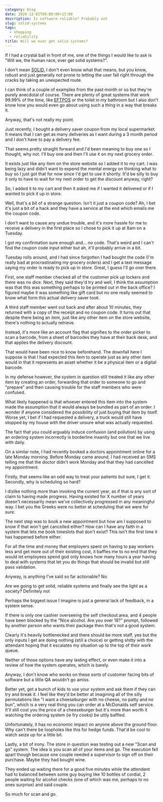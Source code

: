 ```yaml
---
category: blog
date: 2020-12-01T00:00:00+13:00
description: Is software reliable? Probably not
slug: solid-systems
tags:
  - shopping
  - reliability
title: Will we ever get solid systems?
---
```

If I had a crystal ball in front of me, one of the things I would like to ask is "Will we, the human race, ever get solid systems?".

I don't mean [SOLID](https://en.wikipedia.org/wiki/SOLID), I don't even know what that means, but you know, robust and just generally not prone to letting the user fall right through the cracks by taking an unexpected route.

I can think of a couple of examples from the past month or so but they're purely anecdotal of course. There are plenty of great systems that work 99.99% of the time, like [EFTPOS](https://en.wikipedia.org/wiki/EFTPOS) or the toilet in my bathroom but I also don't know how you would even go about using such a thing in a way that breaks it.

Anyway, that's not really my point.

Just recently, I bought a delivery saver coupon from my local supermarket. It means that I can get as many deliveries as I want during a 3 month period and I don't have to pay a delivery fee.

That seems pretty straight forward and I'd been meaning to buy one so I thought, why not. I'll buy one and then I'll use it on my next grocery order.

It exists just like any item on the store website so I added it to my cart. I was being lazy and didn't want to expend the mental energy on thinking what to buy so I just got that for now since I'd get to use it shortly. It'd be silly to buy it only to have to wait for my next order to get the discount anyway, right?

So, I added it to my cart and then it asked me if I wanted it delivered or if I wanted to pick it up in store.

Well, that's a bit of a strange question. Isn't it just a coupon code? Ah, I bet it's just a bit of a hack and they have a service at the end which emails me the coupon code.

I don't want to cause any undue trouble, and it's more hassle for me to receive a delivery in the first place so I chose to pick it up at 8am on a Tuesday.

I got my confirmation sure enough and... no code. That's weird and I can't find the coupon code input either but ah, it'll probably arrive in a bit.

Tuesday rolls around, and I had since forgotten I had bought the code (I'm really bad at procrastinating my grocery orders) and I get a text message saying my order is ready to pick up in store. Great, I guess I'll go over there.

First, one staff member checked all of the customer pick up lockers and there was no dice. Next, they said they'd try and well, I think the assumption was that this was something perhaps to be printed out in the back office? I figured maybe it was something like gift card but no one really seemed to know what form this actual delivery saver took.

A third staff member went out back and after about 10 minutes, they returned with a copy of the receipt and no coupon code. It turns out that despite there being an item, just like any other item on the store website, there's nothing to actually retrieve.

Instead, it's more like an account flag that signifies to the order picker to scan a barcode, from a sheet of barcodes they have at their back desk, and that applies the delivery discount.

That would have been nice to know beforehand. The downfall here I suppose is that I had expected this item to operate just as any other item would in that it represents an asset whether it be a physical item or a digital barcode.

In my defense however, the system in question still treated it like any other item by creating an order, forwarding that order to someone to go and "prepare" and then causing trouble for the staff members who were confused.

What likely happened is that whoever entered this item into the system made the assumption that it would always be bundled as part of an order. I wonder if anyone considered the possibility of just buying that item by itself. Worse yet, I bet if I had requested a delivery, a truck would still have stopped by my house with the driver unsure what was actually requested.

The fact that you could arguably induce confusion (and pollution) by using an ordering system incorrectly is borderline insanity but one that we live with daily.

On a similar note, I had recently booked a doctors appointment online for a late Monday morning. Before Monday came around, I had received an SMS telling me that the doctor didn't work Monday and that they had cancelled my appointment.

Firstly, that seems like an odd way to treat your patients but sure, I get it. Secondly, why is scheduling so hard?

I dislike nothing more than invoking the current year, as if that is any sort of claim to having made progress. Having existed for X number of years doesn't necessarily mean we've collectively progressed in any meaningful way. I bet you the Greeks were no better at scheduling that we were for sure.

The next step was to book a new appointment but how am I supposed to know if that won't get cancelled either? How can I have any faith in a system that lets me book timeslots that don't exist? This isn't the first time it has happened before either.

For all the time and money that employers spent on having to pay workers less and get more out of their existing cost, it baffles me to no end that they would let employees spend god only knows how many hours a year having to deal with systems that let you do things that should be invalid but still pass validation.

Anyway, is anything I've said so far actionable? No

Are we going to get solid, reliable systems and finally see the light as a society? Definitely not

Perhaps the biggest issue I imagine is just a general lack of feedback, in a system sense.

If there is only one cashier overseeing the self checkout area, and 4 people have been blocked by the "Nice alcohol. Are you over 18?" prompt, followed by another person who wants their package then that's not a good system.

Clearly it's heavily bottlenecked and there should be more staff, yes but the only inputs I get are doing nothing (still a choice) or getting shitty with the attendant hoping that it escalates my situation up to the top of their work queue.

Neither of those options have any lasting effect, or even make it into a review of how the system operates, which is barely.

Anyway, I don't know who works on these sorts of customer facing bits of software but a little QA wouldn't go amiss.

Better yet, get a bunch of kids to use your system and ask them if they can try and break it. I feel like they'd be better at imagining all of the silly permutations like "I want a cheeseburger with no cheese, no patty and no bun", which is a very real thing you can order at a McDonalds self service. It'll still cost you the price of a cheeseburger but it's more than worth it watching the ordering system (ie fry cooks) be uttly baffled.

Unfortunately, it has no economic impact on anyone above the ground floor. Why can't there be loopholes like this for hedge funds. That'd be cool to watch seize up for a little bit.

Lastly, a bit of irony. The store in question was testing out a new "Scan and go" system. The idea is you scan all of your items and go. The execution fell apart though because one couple needed a supervisor to sign off on their purchase. Maybe they had bought wine.

They ended up waiting there for a good five minutes while the attendant had to balanced between some guy buying like 10 bottles of cordial, 2 people waiting for alcohol checks (one of which was me, perhaps to no ones surprise) and said couple.

So much for scan and go.
